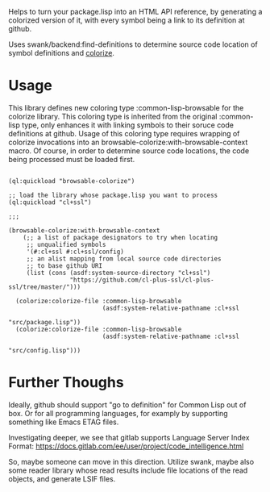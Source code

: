 Helps to turn your package.lisp into an HTML API reference,
by generating a colorized version of it, with every symbol
being a link to its definition at github.

Uses swank/backend:find-definitions to determine source code location
of symbol definitions and [colorize](https://github.com/kingcons/colorize).

# Usage

This library defines new coloring type :common-lisp-browsable for the
colorize library. This coloring type is inherited from the original
:common-lisp type, only enhances it with linking symbols to their
soruce code definitions at github. Usage of this coloring type
requires wrapping of colorize invocations into an
browsable-colorize:with-browsable-context macro. Of course,
in order to determine source code locations, the code
being processed must be loaded first.


```common-lisp

(ql:quickload "browsable-colorize")

;; load the library whose package.lisp you want to process
(ql:quickload "cl+ssl")

;;;

(browsable-colorize:with-browsable-context
    (;; a list of package designators to try when locating
     ;; unqualified symbols
     '(#:cl+ssl #:cl+ssl/config)
     ;; an alist mapping from local source code directories
     ;; to base github URI
     (list (cons (asdf:system-source-directory "cl+ssl")
                 "https://github.com/cl-plus-ssl/cl-plus-ssl/tree/master/")))
  
  (colorize:colorize-file :common-lisp-browsable
                          (asdf:system-relative-pathname :cl+ssl
                                                         "src/package.lisp"))
  (colorize:colorize-file :common-lisp-browsable
                          (asdf:system-relative-pathname :cl+ssl
                                                         "src/config.lisp")))
```

# Further Thoughs

Ideally, github should support "go to definition" for Common Lisp out of box.
Or for all programming languages, for examply by supporting something like
Emacs ETAG files.

Investigating deeper, we see that gitlab supports Language Server Index Format:
https://docs.gitlab.com/ee/user/project/code_intelligence.html

So, maybe someone can move in this direction. Utilize swank, maybe also
some reader library whose read results include file locations of the read objects,
and generate LSIF files.